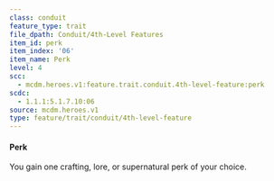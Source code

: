 ```yaml
---
class: conduit
feature_type: trait
file_dpath: Conduit/4th-Level Features
item_id: perk
item_index: '06'
item_name: Perk
level: 4
scc:
  - mcdm.heroes.v1:feature.trait.conduit.4th-level-feature:perk
scdc:
  - 1.1.1:5.1.7.10:06
source: mcdm.heroes.v1
type: feature/trait/conduit/4th-level-feature
---
```


#### Perk

You gain one crafting, lore, or supernatural perk of your choice.
